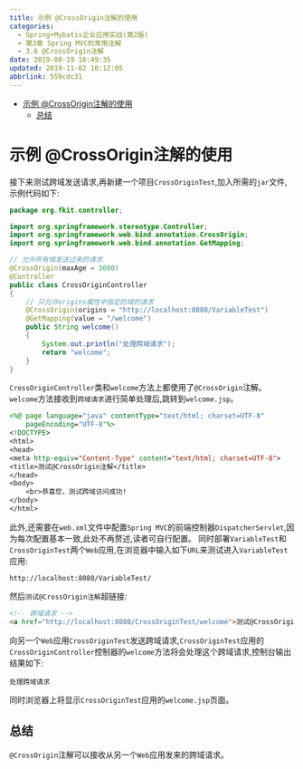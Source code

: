 ```yaml
---
title: 示例 @CrossOrigin注解的使用
categories: 
  - Spring+Mybatis企业应用实战(第2版)
  - 第3章 Spring MVC的常用注解
  - 3.6 @CrossOrigin注解
date: 2019-08-19 16:49:35
updated: 2019-11-02 10:12:05
abbrlink: 559cdc31
---
```

<div id='my_toc'>

- [示例 @CrossOrigin注解的使用](/JavaReadingNotes/559cdc31/#示例-CrossOrigin注解的使用)
    - [总结](/JavaReadingNotes/559cdc31/#总结)

</div>
<!--more-->
<script>if (navigator.platform.toLowerCase() == 'win32'){document.getElementById('my_toc').style.display = 'none';}</script>

<!--end-->
<!--SSTStart-->
# 示例 @CrossOrigin注解的使用 #
接下来测试跨域发送请求,再新建一个项目`CrossOriginTest`,加入所需的`jar`文件,示例代码如下:
```java
package org.fkit.controller;

import org.springframework.stereotype.Controller;
import org.springframework.web.bind.annotation.CrossOrigin;
import org.springframework.web.bind.annotation.GetMapping;

// 允许所有域发送过来的请求
@CrossOrigin(maxAge = 3600)
@Controller
public class CrossOriginController
{
    // 只允许origins属性中指定的域的请求
    @CrossOrigin(origins = "http://localhost:8080/VariableTest")
    @GetMapping(value = "/welcome")
    public String welcome()
    {
        System.out.println("处理跨域请求");
        return "welcome";
    }
}
```
`CrossOriginController`类和`welcome`方法上都使用了`@CrossOrigin`注解。 `welcome`方法接收到`跨域请求`进行简单处理后,跳转到`welcome.jsp`。
```jsp
<%@ page language="java" contentType="text/html; charset=UTF-8"
    pageEncoding="UTF-8"%>
<!DOCTYPE>
<html>
<head>
<meta http-equiv="Content-Type" content="text/html; charset=UTF-8">
<title>测试@CrossOrigin注解</title>
</head>
<body>
    <br>恭喜您，测试跨域访问成功!
</body>
</html>
```
此外,还需要在`web.xml`文件中配置`Spring MVC`的前端控制器`DispatcherServlet`,因为每次配置基本一致,此处不再赘述,读者可自行配置。
同时部署`VariableTest`和`CrossOriginTest`两个`Web`应用,在浏览器中输入如下`URL`来测试进入`VariableTest`应用:
```
http://localhost:8080/VariableTest/
```
然后`测试@CrossOrigin注解`超链接:
```html
<!-- 跨域请求 -->
<a href="http://localhost:8080/CrossOriginTest/welcome">测试@CrossOrigin注解</a>
```
向另一个`Web`应用`CrossOriginTest`发送跨域请求,`CrossOriginTest`应用的`CrossOriginController`控制器的`welcome`方法将会处理这个跨域请求,控制台输出结果如下:
```
处理跨域请求
```
同时浏览器上将显示`CrossOriginTest`应用的`welcome.jsp`页面。

## 总结 ##
`@CrossOrigin`注解可以接收从另一个`Web`应用发来的跨域请求。
<!--SSTStop-->

